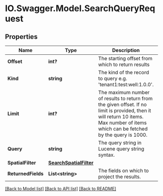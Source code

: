 # IO.Swagger.Model.SearchQueryRequest
## Properties

Name | Type | Description | Notes
------------ | ------------- | ------------- | -------------
**Offset** | **int?** | The starting offset from which to return results | [optional] 
**Kind** | **string** | The kind of the record to query e.g. &#39;tenant1:test:well:1.0.0&#39;. | 
**Limit** | **int?** | The maximum number of results to return from the given offset. If no limit is provided, then it will return 10 items. Max number of items which can be fetched by the query is 1000. | [optional] 
**Query** | **string** | The query string in Lucene query string syntax. | [optional] 
**SpatialFilter** | [**SearchSpatialFilter**](SearchSpatialFilter.md) |  | [optional] 
**ReturnedFields** | **List&lt;string&gt;** | The fields on which to project the results. | [optional] 

[[Back to Model list]](../README.md#documentation-for-models) [[Back to API list]](../README.md#documentation-for-api-endpoints) [[Back to README]](../README.md)

